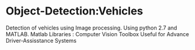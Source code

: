 # Object-Detection:Vehicles
Detection of vehicles using Image processing. 
Using python 2.7 and MATLAB.
Matlab Libraries : Computer Vision Toolbox
Useful for Advance Driver-Assisstance Systems

